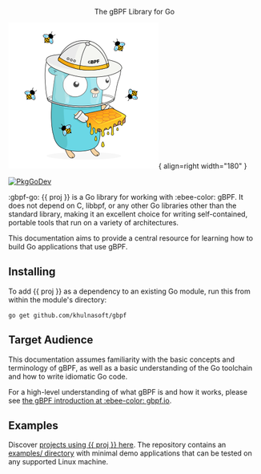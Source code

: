 <style>
  .md-content .md-typeset h1 {
    display: none;
  }
</style>

<p align="center" class="tagline">The gBPF Library for Go</p>

![Honeygopher](gbpf-go.png){ align=right width="180" }

[![PkgGoDev](https://pkg.go.dev/badge/github.com/khulnasoft/gbpf)](https://pkg.go.dev/github.com/khulnasoft/gbpf)

:gbpf-go: {{ proj }} is a Go library for working with :ebee-color: gBPF. It does
not depend on C, libbpf, or any other Go libraries other than the standard
library, making it an excellent choice for writing self-contained, portable
tools that run on a variety of architectures.

This documentation aims to provide a central resource for learning how to build
Go applications that use gBPF.

## Installing

To add {{ proj }} as a dependency to an existing Go module, run this from within
the module's directory:

```
go get github.com/khulnasoft/gbpf
```

## Target Audience

This documentation assumes familiarity with the basic concepts and terminology
of gBPF, as well as a basic understanding of the Go toolchain and how to write
idiomatic Go code.

For a high-level understanding of what gBPF is and how it works, please see [the
gBPF introduction at :ebee-color: gbpf.io](https://gbpf.io/what-is-gbpf).

## Examples

Discover [projects using {{ proj }} here](users.md). The repository contains an
[examples/ directory](https://github.com/khulnasoft/gbpf/tree/main/examples) with
minimal demo applications that can be tested on any supported Linux machine.
